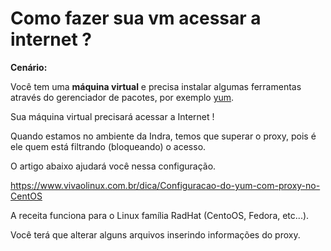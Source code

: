 # Como fazer sua vm acessar a internet ?

__Cenário:__

Você tem uma __máquina virtual__ e precisa instalar algumas ferramentas através
do gerenciador de pacotes, por exemplo [yum](https://pt.wikipedia.org/wiki/Yellowdog_Updater,_Modified).

Sua máquina virtual precisará acessar a Internet !

Quando estamos no ambiente da Indra, temos que superar o proxy, pois é ele quem está
filtrando (bloqueando) o acesso.

O artigo abaixo ajudará você nessa configuração.

https://www.vivaolinux.com.br/dica/Configuracao-do-yum-com-proxy-no-CentOS

A receita funciona para o Linux família RadHat (CentoOS, Fedora, etc...).

Você terá que alterar alguns arquivos inserindo informações do proxy.